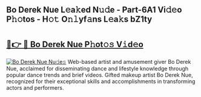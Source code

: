 ## Bo Derek Nue L𝚎a𝚔ed N𝚞𝚍e - Part-6A1 Vi𝚍𝚎o P𝚑𝚘tos - H𝚘𝚝 O𝚗𝚕yf𝚊ns L𝚎a𝚔s bZ1ty

# <h2><a href="http://kf236g8.oniu.top/?m=Bo+Derek+Nue">🔗👉 🔴 Bo Derek Nue P𝚑ot𝚘𝚜 V𝚒d𝚎o</a></h2>

[![Bo Derek Nue Nu𝚍e𝚜](https://i.imgur.com/0qMVB7G.gif)](http://kf236g8.oniu.top/?m=Bo+Derek+Nue)
Web-based artist and amusement giver Bo Derek Nue, acclaimed for disseminating dance and lifestyle knowledge through popular dance trends and brief videos. Gifted makeup artist Bo Derek Nue, recognized for their exceptional skills and accomplishments in transforming actors and performers.  
